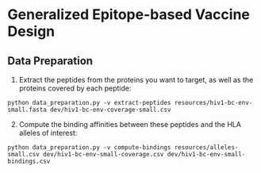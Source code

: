 Generalized Epitope-based Vaccine Design
====

## Data Preparation
1. Extract the peptides from the proteins you want to target, as well as the proteins covered by each peptide:

```
python data_preparation.py -v extract-peptides resources/hiv1-bc-env-small.fasta dev/hiv1-bc-env-coverage-small.csv
```

2. Compute the binding affinities between these peptides and the HLA alleles of interest:

```
python data_preparation.py -v compute-bindings resources/alleles-small.csv dev/hiv1-bc-env-small-coverage.csv dev/hiv1-bc-env-small-bindings.csv
```